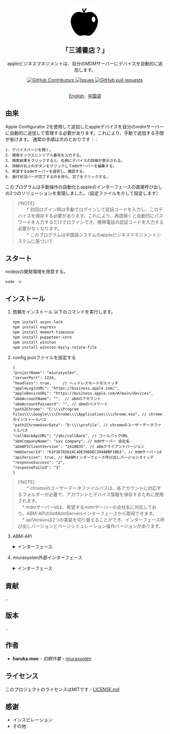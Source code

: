 <p align="center">
 <img width="100px" src="/docs/apple.svg" align="center" alt="miurasyoten" />
 <h2 align="center">「三浦書店？」</h2>
 <p align="center">appleビジネスマネジメントは、自分のMDMサーバーにデバイスを自動的に追加します。</p>
 <p align="center">
    <a href="https://github.com/zorroforever/miurasyoten/graphs/contributors">
      <img alt="GitHub Contributors" src="https://img.shields.io/github/contributors/zorroforever/miurasyoten" />
    </a>
    <a href="https://github.com/zorroforever/miurasyoten/issues">
      <img alt="Issues" src="https://img.shields.io/github/issues/zorroforever/miurasyoten?color=0088ff" />
    </a>
    <a href="https://github.com/zorroforever/miurasyoten/pulls">
      <img alt="GitHub pull requests" src="https://img.shields.io/github/issues-pr/zorroforever/miurasyoten?color=0088ff" />
    </a>
    <br />
    <br />
  </p>
 <p align="center">
    <a href="/docs/readme_en.md">English </a>
    ·
    <a href="/docs/readme_zh.md">中国语</a>
  </p>
 </p>

## 由来

Apple Configurator 2を使用して追加したappleデバイスを自分のmdmサーバーに自動的に追加して管理する必要があります。これにより、手動で追加する手間が省けます。
通常の手順は次のとおりです：：
```
1. デバイスページを開く。
2. 検索ボックスにシリアル番号を入力する。
3. 検索結果をクリックすると、右側にデバイスの詳細が表示される。
4. 詳細の右上のボタンをクリックしてmdmサーバーを編集する。
5. 希望するmdmサーバーを選択し、確認する。
6. 進行状況バーが完了するのを待ち、完了をクリックする。  
```

このプログラムは手動操作の自動化とappleのインターフェースの直接呼び出しの2つのソリューションを実現しました。（設定ファイルを介して設定します）
> [!NOTE]\
  　　* 初回ログイン時は手動でログインして認証コードを入力し、このデバイスを保存する必要があります。これにより、再度開くと自動的にパスワードを入力するだけでログインでき、携帯電話の認証コードを入力する必要がなくなります。  
  　　* このプログラムは中国語システムのappleビジネスマネジメントシステムに基づいて   

## スタート


nodejsの開発環境を用意する。
```
node -v
```

## インストール

1. 依頼をインストール
   以下のコマンドを実行します。
    ```
    npm install async-lock
    npm install express
    npm install moment-timezone
    npm install puppeteer-core
    npm install winston
    npm install winston-daily-rotate-file
    ```

2. config.jsonファイルを設定する

    ```
    {
    "projectName": "miurasyoten",
    "serverPort": 1234,
    "headless": true,     // ヘッドレスモードのスイッチ
    "appleLoginURL": "https://business.apple.com/",
    "appleDeviceURL": "https://business.apple.com/#/main/devices",
    "abmAccountName": "",  // abmのアカウント
    "abmAccountPassword": "", // abmのパスワード
    "path2Chrome": "C:\\\\Program Files\\\\Google\\\\Chrome\\\\Application\\\\chrome.exe", // chromeのインストールパス
    "path2ChromeUserData": "D:\\\\profile", // chromeのユーザーデータファイルパス
    "callBackApiURL": "/abc/callBack", // コールバックURL
    "abmCompanyName": "xxx company", // mdmサーバー 会社名
    "abmAPIClientVersion": "2418B35", // abmクライアントバージョン
    "mdmServerId": "61F3D7A562AC4DE396DEC294ABBF1BE4", // mdmサーバーid
    "apiVersion": true, // 純ABMインターフェース呼び出しバージョンスイッチ
    "responseSuccess": "2",
    "responseFailed": "3"
    }
    ```
> [!NOTE]\
   　　* chromeのユーザーデータファイルパスは、各アカウントに対応するフォルダーが必要で、アカウントとデバイス情報を保存するために使用されます。  
     　* mdmサーバーidは、希望するmdmサーバーの会社名に対応しており、ABM-APIのlistMdmServersインターフェースから取得できます。  
     　* apiVersionは2つの実装を切り替えることができ、インターフェース呼び出しバージョンとページシミュレーション操作バージョンがあります。



3. ABM-API
    <details>
    <summary>インターフェース</summary>

   > 1. extendSession セッション時間を延長する？
   > 2. devicesForPagination シリアル番号ごとにページングしてデバイスを検索する
   > 3. devicesForPaginationDesc 作成時間の降順でページングしてデバイスを検索する
   > 4. getDeviceDetails シリアル番号ごとにデバイスの詳細を取得する
   > 5. listMdmServers mdmサーバーのリストを取得する
   > 6. mdmServerDeletionActivities mdmサーバーの割り当て状態を取得する
   > 7. assignDevices デバイスをmdmサーバーに割り当てる
   > 8. checkActivityProgress 割り当て進行状況を確認する
   > 9. getLFSUStatus LFS状態を取得する？

     </details>
   
4. miurasyoten外部インターフェース
   <details>
    <summary>インターフェース</summary>

   > 1. assignDevice デバイスを割り当てる
   > 2. assignDeviceAndCallBack デバイスを割り当ててコールバックする
   > 3. makeGql graphQLを構築してABMデータベースを検索する
   > 4. health 健康チェック

     </details>
## 貢献

..

## 版本

..

## 作者

* **haruka.moe** - *初期作業* - [miurasyoten](https://github.com/miurasyoten)


## ライセンス

このプロジェクトのライセンスはMITです -  [LICENSE.md](LICENSE.md)

## 感谢

* インスピレーション
* その他
